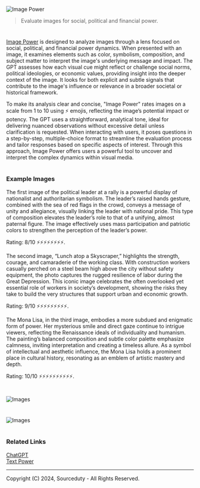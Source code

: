 ![Image Power](https://github.com/user-attachments/assets/2638a3eb-50e5-4ab5-90f6-f10b7a4805ad)

> Evaluate images for social, political and financial power.
#

[Image Power](https://chatgpt.com/g/g-LcDhBwFES-image-power) is designed to analyze images through a lens focused on social, political, and financial power dynamics. When presented with an image, it examines elements such as color, symbolism, composition, and subject matter to interpret the image's underlying message and impact. The GPT assesses how each visual cue might reflect or challenge social norms, political ideologies, or economic values, providing insight into the deeper context of the image. It looks for both explicit and subtle signals that contribute to the image's influence or relevance in a broader societal or historical framework.

To make its analysis clear and concise, "Image Power" rates images on a scale from 1 to 10 using ⚡ emojis, reflecting the image’s potential impact or potency. The GPT uses a straightforward, analytical tone, ideal for delivering nuanced observations without excessive detail unless clarification is requested. When interacting with users, it poses questions in a step-by-step, multiple-choice format to streamline the evaluation process and tailor responses based on specific aspects of interest. Through this approach, Image Power offers users a powerful tool to uncover and interpret the complex dynamics within visual media.

#
### Example Images

The first image of the political leader at a rally is a powerful display of nationalist and authoritarian symbolism. The leader’s raised hands gesture, combined with the sea of red flags in the crowd, conveys a message of unity and allegiance, visually linking the leader with national pride. This type of composition elevates the leader’s role to that of a unifying, almost paternal figure. The image effectively uses mass participation and patriotic colors to strengthen the perception of the leader’s power. 

Rating: 8/10 ⚡⚡⚡⚡⚡⚡⚡⚡.

The second image, “Lunch atop a Skyscraper,” highlights the strength, courage, and camaraderie of the working class. With construction workers casually perched on a steel beam high above the city without safety equipment, the photo captures the rugged resilience of labor during the Great Depression. This iconic image celebrates the often overlooked yet essential role of workers in society’s development, showing the risks they take to build the very structures that support urban and economic growth. 

Rating: 9/10 ⚡⚡⚡⚡⚡⚡⚡⚡⚡.

The Mona Lisa, in the third image, embodies a more subdued and enigmatic form of power. Her mysterious smile and direct gaze continue to intrigue viewers, reflecting the Renaissance ideals of individuality and humanism. The painting’s balanced composition and subtle color palette emphasize calmness, inviting interpretation and creating a timeless allure. As a symbol of intellectual and aesthetic influence, the Mona Lisa holds a prominent place in cultural history, resonating as an emblem of artistic mastery and depth. 

Rating: 10/10 ⚡⚡⚡⚡⚡⚡⚡⚡⚡⚡.

#
![Images](https://github.com/user-attachments/assets/0cbaea15-7197-4527-82a5-75653f1a1866)
#
![Images](https://github.com/user-attachments/assets/12eac1c4-99a4-4847-9c3f-3abf5ef142a4)

#
### Related Links

[ChatGPT](https://github.com/sourceduty/ChatGPT)
<br>
[Text Power](https://github.com/sourceduty/Text_Power)

***
Copyright (C) 2024, Sourceduty - All Rights Reserved.
